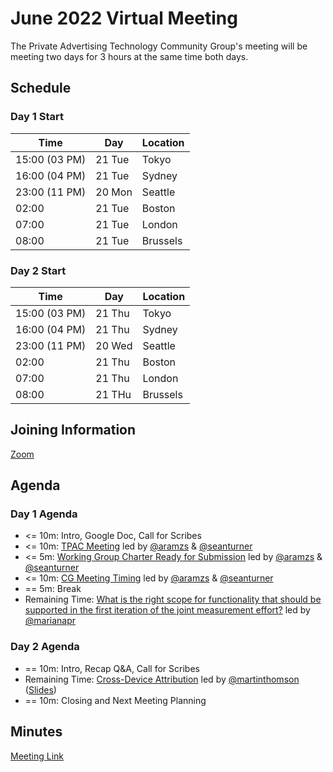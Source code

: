 # June 2022 Virtual Meeting

The Private Advertising Technology Community Group's meeting will be meeting two days for 3 hours at the same time both days.

## Schedule 

### Day 1 Start 

| Time          | Day    | Location      |
| ------------- | ------ | ------------- |
| 15:00 (03 PM) | 21 Tue | Tokyo         |
| 16:00 (04 PM) | 21 Tue | Sydney        |
| 23:00 (11 PM) | 20 Mon | Seattle       |
| 02:00         | 21 Tue | Boston        |
| 07:00         | 21 Tue | London        |
| 08:00         | 21 Tue | Brussels      |

### Day 2 Start 

| Time          | Day    | Location      |
| ------------- | ------ | ------------- |
| 15:00 (03 PM) | 21 Thu | Tokyo         |
| 16:00 (04 PM) | 21 Thu | Sydney        |
| 23:00 (11 PM) | 20 Wed | Seattle       |
| 02:00         | 21 Thu | Boston        |
| 07:00         | 21 Thu | London        |
| 08:00         | 21 THu | Brussels      |

## Joining Information

[Zoom](https://mit.zoom.us/j/95356244879?pwd=NDBwZmxleTMwcHFpZG1MZW1tUXhVUT09)

## Agenda

### Day 1 Agenda

- <= 10m: Intro, Google Doc, Call for Scribes
- <= 10m: [TPAC Meeting](https://github.com/patcg/meetings/issues/53) led by [@aramzs](https://github.com/aramzs) & [@seanturner](https://github.com/seanturner)
- <= 5m: [Working Group Charter Ready for Submission](https://github.com/patcg/meetings/issues/52) led by [@aramzs](https://github.com/aramzs) & [@seanturner](https://github.com/seanturner)
- <= 10m: [CG Meeting Timing](https://github.com/patcg/meetings/issues/61) led by [@aramzs](https://github.com/aramzs) & [@seanturner](https://github.com/seanturner)
- == 5m: Break
- Remaining Time: [What is the right scope for functionality that should be supported in the first iteration of the joint measurement effort?](https://github.com/patcg/meetings/issues/56) led by [@marianapr](https://github.com/marianapr)

### Day 2 Agenda 

- == 10m: Intro, Recap Q&A, Call for Scribes
- Remaining Time: [Cross-Device Attribution](https://github.com/patcg/meetings/issues/58) led by [@martinthomson](https://github.com/martinthomson) ([Slides](./cross-device.pdf))
- == 10m: Closing and Next Meeting Planning

## Minutes

[Meeting Link](https://docs.google.com/document/d/1ijvnjqBvX5a_tGMHH6p9F31byBVwEvSFy0XlP6_za2k/edit?usp=sharing)
